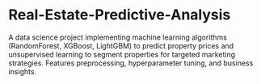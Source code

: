 # Real-Estate-Predictive-Analysis
A data science project implementing machine learning algorithms (RandomForest, XGBoost, LightGBM) to predict property prices and unsupervised learning to segment properties for targeted marketing strategies. Features preprocessing, hyperparameter tuning, and business insights.
